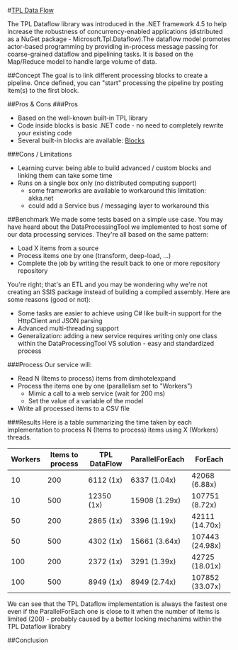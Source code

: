 #[TPL Data Flow](https://msdn.microsoft.com/en-us/library/hh228603(v=vs.110).aspx)

The TPL Dataflow library was introduced in the .NET framework 4.5 to help increase the robustness of concurrency-enabled applications (distributed as a NuGet package - Microsoft.Tpl.Dataflow).The dataflow model promotes actor-based programming by providing in-process message passing for coarse-grained dataflow and pipelining tasks. It is based on the Map/Reduce model to handle large volume of data. 

##Concept
The goal is to link different processing blocks to create a pipeline. Once defined, you can "start" processing the pipeline by posting item(s) to the first block.

##Pros & Cons
###Pros
- Based on the well-known built-in TPL library
- Code inside blocks is basic .NET code - no need to completely rewrite your existing code
- Several built-in blocks are available: [Blocks](https://msdn.microsoft.com/en-us/library/hh228603(v=vs.110).aspx#predefined_types)
 
###Cons / Limitations
- Learning curve: being able to build advanced / custom blocks and linking them can take some time
- Runs on a single box only (no distributed computing support)
	- some frameworks are available to workaround this limitation: akka.net
	- could add a Service bus / messaging layer to workaround this

##Benchmark
We made some tests based on a simple use case. You may have heard about the DataProcessingTool we implemented to host some of our data processing services. They're all based on the same pattern:
- Load X items from a source
- Process items one by one (transform, deep-load, ...)
- Complete the job by writing the result back to one or more repository repository

You're right; that's an ETL and you may be wondering why we're not creating an SSIS package instead of building a compiled assembly. Here are some reasons (good or not):
- Some tasks are easier to achieve using C# like built-in support for the HttpClient and JSON parsing
- Advanced multi-threading support
- Generalization: adding a new service requires writing only one class within the DataProcessingTool VS solution - easy and standardized process

###Process
Our service will:
- Read N (Items to process) items from dimhotelexpand
- Process the items one by one (parallelism set to "Workers")
	- Mimic a call to a web service (wait for 200 ms)
	- Set the value of a variable of the model
- Write all processed items to a CSV file

###Results
Here is a table summarizing the time taken by each implementation to process N (Items to process) items using X (Workers) threads.

|Workers|Items to process|TPL DataFlow|ParallelForEach|ForEach|
|---|---|---|---|---|
|10	|200	|6112 (1x)	|6337 (1.04x)	|42068 (6.88x)	|
|10	|500	|12350 (1x)	|15908 (1.29x)	|107751 (8.72x)	|
|50	|200	|2865 (1x)	|3396 (1.19x)	|42111 (14.70x)	|
|50	|500	|4302 (1x)	|15661 (3.64x)	|107443 (24.98x)|
|100|200	|2372 (1x)	|3291 (1.39x)	|42725 (18.01x)	|
|100|500	|8949 (1x)	|8949 (2.74x)	|107852 (33.07x)|

We can see that the TPL Dataflow implementation is always the fastest one even if the ParallelForEach one is close to it when the number of items is limited (200) - probably caused by a better locking mechanims within the TPL Dataflow librabry

##Conclusion
